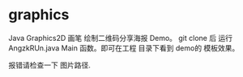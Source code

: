 # graphics
Java Graphics2D 画笔 绘制二维码分享海报 Demo。
git clone 后 运行 AngzkRUn.java Main 函数。即可在工程 目录下看到 demo的 模板效果。

报错请检查一下 图片路径.

